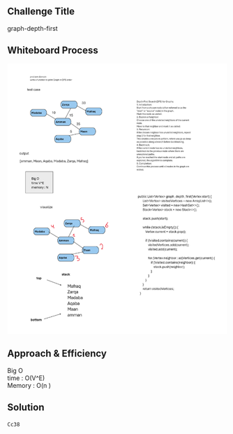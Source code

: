 
## Challenge Title
graph-depth-first

## Whiteboard Process
<!-- Embedded whiteboard image -->
![Cc38](Cc38.png)
## Approach & Efficiency
<!-- What approach did you take? Why? What is the Big O space/time for this approach? -->
Big O  
time : O(V^E)   
Memory : O(n  )      
## Solution
`Cc38`
